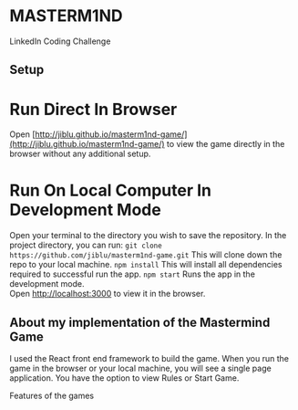 # MASTERM1ND
LinkedIn Coding Challenge

## Setup
# Run Direct In Browser

Open [http://jiblu.github.io/masterm1nd-game/](http://jiblu.github.io/masterm1nd-game/) to view the game directly in the browser without any additional setup.

# Run On Local Computer In Development Mode

Open your terminal to the directory you wish to save the repository.
In the project directory, you can run:
`git clone https://github.com/jiblu/masterm1nd-game.git`
This will clone down the repo to your local machine.
`npm install`
This will install all dependencies required to successful run the app.
 `npm start`
Runs the app in the development mode.<br />
Open [http://localhost:3000](http://localhost:3000) to view it in the browser.

## About my implementation of the Mastermind Game

I used the React front end framework to build the game.
When you run the game in the browser or your local machine, you will see a single page application.
You have the option to view Rules or Start Game.

Features of the games